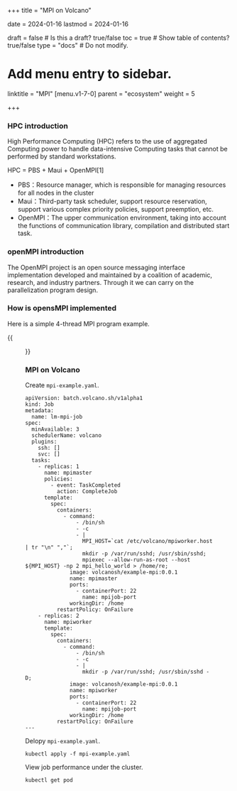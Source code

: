 +++
title =  "MPI on Volcano"

date = 2024-01-16
lastmod = 2024-01-16

draft = false  # Is this a draft? true/false
toc = true  # Show table of contents? true/false
type = "docs"  # Do not modify.

# Add menu entry to sidebar.
linktitle = "MPI"
[menu.v1-7-0]
  parent = "ecosystem"
  weight = 5

+++



### HPC introduction

High Performance Computing (HPC) refers to the use of aggregated Computing power to handle data-intensive Computing tasks that cannot be performed by standard workstations.

HPC = PBS + Maui + OpenMPI[1]

- PBS：Resource manager, which is responsible for managing resources for all nodes in the cluster
- Maui：Third-party task scheduler, support resource reservation, support various complex priority policies, support preemption, etc.
- OpenMPI：The upper communication environment, taking into account the functions of communication library, compilation and distributed start task.

### openMPI introduction

The OpenMPI project is an open source messaging interface implementation developed and maintained by a coalition of academic, research, and industry partners. Through it we can carry on the parallelization program design.

### How is opensMPI implemented

Here is a simple 4-thread MPI program example.

{{<figure library="1" src="mpi1.png" title="The working principle of MPI">}}



### MPI on Volcano

Create `mpi-example.yaml`.

```
apiVersion: batch.volcano.sh/v1alpha1
kind: Job
metadata:
  name: lm-mpi-job
spec:
  minAvailable: 3
  schedulerName: volcano
  plugins:
    ssh: []
    svc: []
  tasks:
    - replicas: 1
      name: mpimaster
      policies:
        - event: TaskCompleted
          action: CompleteJob
      template:
        spec:
          containers:
            - command:
                - /bin/sh
                - -c
                - |
                  MPI_HOST=`cat /etc/volcano/mpiworker.host | tr "\n" ","`;
                  mkdir -p /var/run/sshd; /usr/sbin/sshd;
                  mpiexec --allow-run-as-root --host ${MPI_HOST} -np 2 mpi_hello_world > /home/re;
              image: volcanosh/example-mpi:0.0.1
              name: mpimaster
              ports:
                - containerPort: 22
                  name: mpijob-port
              workingDir: /home
          restartPolicy: OnFailure
    - replicas: 2
      name: mpiworker
      template:
        spec:
          containers:
            - command:
                - /bin/sh
                - -c
                - |
                  mkdir -p /var/run/sshd; /usr/sbin/sshd -D;
              image: volcanosh/example-mpi:0.0.1
              name: mpiworker
              ports:
                - containerPort: 22
                  name: mpijob-port
              workingDir: /home
          restartPolicy: OnFailure
---

```

Delopy `mpi-example.yaml`.

```
kubectl apply -f mpi-example.yaml
```

View job performance under the cluster.

```
kubectl get pod
```